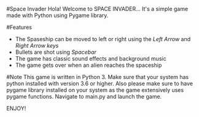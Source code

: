 #Space Invader
Hola! Welcome to SPACE INVADER...
It's a simple game made with Python using Pygame library.

#Features
* The Spaseship can be moved to left or right using the _Left Arrow_ and _Right Arrow keys_
* Bullets are shot using _Spacebar_
* The game has classic sound effects and background music
* The game gets over when an alien reaches the spaceship

#Note
This game is written in Python 3. Make sure that your system has python installed with version 3.6 or higher. 
Also please make sure to have pygame library installed on your system as the game extensively uses pygame functions.
Navigate to main.py and launch the game.

ENJOY!
